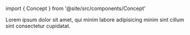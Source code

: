 import { Concept } from '@site/src/components/Concept'

<Concept
  title = "Social System"
  kind  = "Advanced"
  block = {true}>
Lorem ipsum dolor sit amet, qui minim labore adipisicing minim sint cillum sint consectetur cupidatat.  
</Concept>

